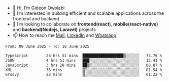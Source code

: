 - 👋 Hi, I’m Gideon Owolabi
- 👀 I’m interested in building efficient and scalable applications across the frontend and backend
- 💞️ I’m looking to collaborate on <b>frontend(react)</b>, <b>mobile(react-native)</b> and <b>backend(Nodejs, Laravel)</b> projects
- 📫 How to reach me <a href="mailto:gideoniyin2021@gmail.com">Mail</a>, <a href="https://www.linkedin.com/in/gideon-owolabi-9b667a232/">LinkedIn</a> and <a href="https://wa.me/2348055377085">Whatsapp</a>

<!---
gude1/gude1 is a ✨ special ✨ repository because its `README.md` (this file) appears on your GitHub profile.
You can click the Preview link to take a look at your changes.
--->

<!--START_SECTION:waka-->

```txt
From: 09 June 2025 - To: 16 June 2025

TypeScript        28 hrs 51 mins  ██████████████████▒░░░░░░   73.76 %
JSON              4 hrs 51 mins   ███░░░░░░░░░░░░░░░░░░░░░░   12.41 %
JavaScript        3 hrs 28 mins   ██▒░░░░░░░░░░░░░░░░░░░░░░   08.87 %
XML               36 mins         ▒░░░░░░░░░░░░░░░░░░░░░░░░   01.54 %
Groovy            28 mins         ▒░░░░░░░░░░░░░░░░░░░░░░░░   01.22 %
```

<!--END_SECTION:waka-->
